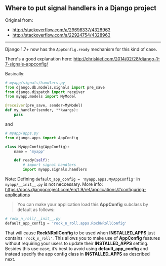 ## Where to put signal handlers in a Django project
Original from:
- http://stackoverflow.com/a/29698337/4328963
- http://stackoverflow.com/a/22924754/4328963

___
Django 1.7+ now has the `AppConfig.ready` mechanism for this kind of case.

There's a good explanation here: http://chriskief.com/2014/02/28/django-1-7-signals-appconfig/

Basically:
```python
# myapp/signals/handlers.py
from django.db.models.signals import pre_save
from django.dispatch import receiver
from myapp.models import MyModel

@receiver(pre_save, sender=MyModel)
def my_handler(sender, **kwargs):
    pass
```
and
```python
# myapp/apps.py
from django.apps import AppConfig

class MyAppConfig(AppConfig):
    name = 'myapp'

    def ready(self):
        # import signal handlers
        import myapp.signals.handlers
```

Note: Defining `default_app_config = 'myapp.apps.MyAppConfig'` in `myapp/__init__.py` is not neccessary.
More info: https://docs.djangoproject.com/en/1.9/ref/applications/#configuring-applications

> You can make your application load this **AppConfig** subclass by default as follows:
```python
# rock_n_roll/__init__.py
default_app_config = 'rock_n_roll.apps.RockNRollConfig'
```
That will cause **RockNRollConfig** to be used when **INSTALLED_APPS** just contains `'rock_n_roll'`.
This allows you to make use of **AppConfig** features without requiring your users to update their **INSTALLED_APPS** setting.
Besides this use case, it’s best to avoid using **default_app_config** and instead specify the app config class in **INSTALLED_APPS** as described next.
